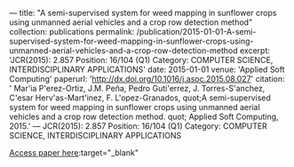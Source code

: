 —
title: "A semi-supervised system for weed mapping in sunflower crops using unmanned aerial vehicles and a crop row detection method"
collection: publications
permalink: /publication/2015-01-01-A-semi-supervised-system-for-weed-mapping-in-sunflower-crops-using-unmanned-aerial-vehicles-and-a-crop-row-detection-method
excerpt: 'JCR(2015): 2.857 Position: 16/104 (Q1) Category: COMPUTER SCIENCE, INTERDISCIPLINARY APPLICATIONS'
date: 2015-01-01
venue: 'Applied Soft Computing'
paperurl: 'http://dx.doi.org/10.1016/j.asoc.2015.08.027'
citation: ' Mar&apos;ia P&apos;erez-Ortiz,  J.M. Peña,  Pedro Guti&apos;errez,  J. Torres-S&apos;anchez,  C&apos;esar Herv&apos;as-Mart&apos;inez,  F. L&apos;opez-Granados,    quot;A semi-supervised system for weed mapping in sunflower crops using unmanned aerial vehicles and a crop row detection method.   quot; Applied Soft Computing, 2015.'
—
JCR(2015): 2.857 Position: 16/104 (Q1) Category: COMPUTER SCIENCE, INTERDISCIPLINARY APPLICATIONS

[Access paper here](http://dx.doi.org/10.1016/j.asoc.2015.08.027):target="_blank"